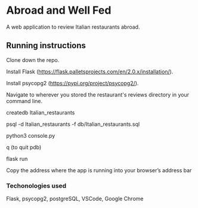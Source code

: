 # Abroad and Well Fed
A web application to review Italian restaurants abroad.

## Running instructions
Clone down the repo.

Install Flask (https://flask.palletsprojects.com/en/2.0.x/installation/).

Install psycopg2 (https://pypi.org/project/psycopg2/).

Navigate to wherever you stored the restaurant's reviews directory in your command line.

createdb Italian_restaurants

psql -d Italian_restaurants -f db/Italian_restaurants.sql

python3 console.py

q (to quit pdb)

flask run

Copy the address where the app is running into your browser’s address bar

### Techonologies used
Flask, psycopg2, postgreSQL, VSCode, Google Chrome
